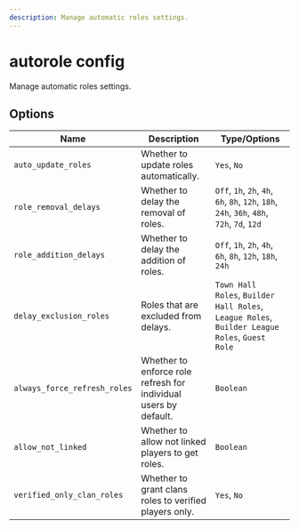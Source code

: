 ```yaml
---
description: Manage automatic roles settings.
---
```


# autorole config

Manage automatic roles settings.

## Options

| Name | Description | Type/Options |
|------|-------------|--------------|
| `auto_update_roles` | Whether to update roles automatically. | `Yes`, `No` |
| `role_removal_delays` | Whether to delay the removal of roles. | `Off`, `1h`, `2h`, `4h`, `6h`, `8h`, `12h`, `18h`, `24h`, `36h`, `48h`, `72h`, `7d`, `12d` |
| `role_addition_delays` | Whether to delay the addition of roles. | `Off`, `1h`, `2h`, `4h`, `6h`, `8h`, `12h`, `18h`, `24h` |
| `delay_exclusion_roles` | Roles that are excluded from delays. | `Town Hall Roles`, `Builder Hall Roles`, `League Roles`, `Builder League Roles`, `Guest Role` |
| `always_force_refresh_roles` | Whether to enforce role refresh for individual users by default. | `Boolean` |
| `allow_not_linked` | Whether to allow not linked players to get roles. | `Boolean` |
| `verified_only_clan_roles` | Whether to grant clans roles to verified players only. | `Yes`, `No` |

